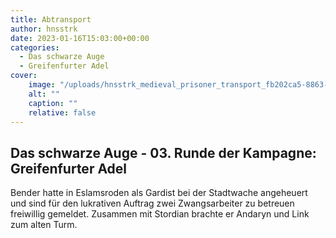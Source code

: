 ```yaml
---
title: Abtransport
author: hnsstrk
date: 2023-01-16T15:03:00+00:00
categories:
  - Das schwarze Auge
  - Greifenfurter Adel
cover:
    image: "/uploads/hnsstrk_medieval_prisoner_transport_fb202ca5-8863-40f3-8a86-e2c5ca65cb24-768x512.png"
    alt: ""
    caption: ""
    relative: false
---
```


## Das schwarze Auge - 03. Runde der Kampagne: Greifenfurter Adel

Bender hatte in Eslamsroden als Gardist bei der Stadtwache angeheuert und sind für den lukrativen Auftrag zwei Zwangsarbeiter zu betreuen freiwillig gemeldet. Zusammen mit Stordian brachte er Andaryn und Link zum alten Turm.